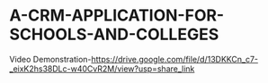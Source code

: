# A-CRM-APPLICATION-FOR-SCHOOLS-AND-COLLEGES
Video Demonstration-https://drive.google.com/file/d/13DKKCn_c7-_eixK2hs38DLc-w40CvR2M/view?usp=share_link
